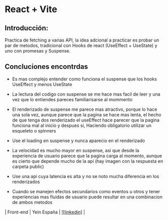 # React + Vite

## Introducción:


Practica de fetching a varias API, la idea adcional a practicar es probar un par de metodos, tradicional con Hooks de react (UseEffect + UseState) y uno con promesas y Suspense. 

## Concluciones encontrdas

* Es mas complejo entender como funciona el suspense que los hooks UseEffect y menos UseState
* La lectura del codigo con suspense se me hace mas facil de leer y una vez que lo entiendes pareces familiarisarse al mommento
* El renderizado de suspense me parece mas atractivo, porque lo hace una sola vez, aunque parece que la pagina se hace mas lenta, el hecho de que tenga dos renderizado el useEffect hace parecer que la pagina funciona mal al inicio y despues si, Haciendo obligatorio utilizar un esqueleto o spinners

* Use el loading en suspense y nunca aparecio en el renderizado

* La velocidad es mucho mayor en suspense, asi que desde la experiencia de usuario parece que la pagina carga al momento, aunque es cierto que depende mucho de la api (hay imagen con la respuesta en carpeta public)

* Use una api cuya latencia es alta y no se noto mucha diferencia en los renderizados

* Cuando se manejen efectos secundarios como eventos u otros y tener experiencias mas fluidas de usuario puede resultar en una combinacion de ambos metodos


| Front-end  | Yein España  | [![linkedin]](https://www.linkedin.com/in/yein-e-734a7a233/)  |